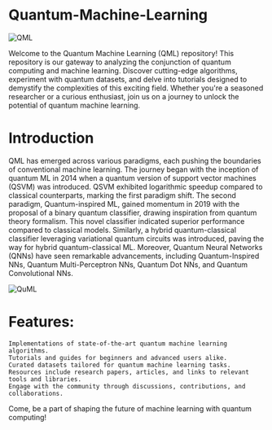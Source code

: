 # Quantum-Machine-Learning
![QML](https://s30.picofile.com/file/8476374676/Various_types_of_Quantum_Machine_Learning_Models_QMLMs_Panel_a_depicts_a_basic_QMLM.png)

Welcome to the Quantum Machine Learning (QML) repository! This repository is our gateway to analyzing the conjunction of quantum computing and machine learning. Discover cutting-edge algorithms, experiment with quantum datasets, and delve into tutorials designed to demystify the complexities of this exciting field. Whether you're a seasoned researcher or a curious enthusiast, join us on a journey to unlock the potential of quantum machine learning.

# Introduction
QML has emerged across various paradigms, each pushing the boundaries of conventional machine learning. The journey began with the inception of quantum ML in 2014 when a quantum version of support vector machines (QSVM) was introduced. QSVM exhibited logarithmic speedup compared to classical counterparts, marking the first paradigm shift. The second paradigm, Quantum-inspired ML, gained momentum in 2019 with the proposal of a binary quantum classifier, drawing inspiration from quantum theory formalism. This novel classifier indicated superior performance compared to classical models. Similarly, a hybrid quantum-classical classifier leveraging variational quantum circuits was introduced, paving the way for hybrid quantum-classical ML. Moreover, Quantum Neural Networks (QNNs) have seen remarkable advancements, including Quantum-Inspired NNs, Quantum Multi-Perceptron NNs, Quantum Dot NNs, and Quantum Convolutional NNs.

![QuML](https://scx2.b-cdn.net/gfx/news/2017/3-quantummachi.jpg)
# Features:

    Implementations of state-of-the-art quantum machine learning algorithms.
    Tutorials and guides for beginners and advanced users alike.
    Curated datasets tailored for quantum machine learning tasks.
    Resources include research papers, articles, and links to relevant tools and libraries.
    Engage with the community through discussions, contributions, and collaborations.

Come, be a part of shaping the future of machine learning with quantum computing!
